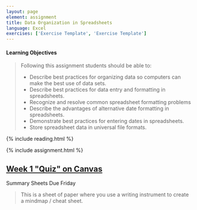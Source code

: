 ```yaml
---
layout: page
element: assignment
title: Data Organization in Spreadsheets                
language: Excel
exercises: ['Exercise Template', 'Exercise Template']
---
```


#### Learning Objectives

> Following this assignment students should be able to:
>
> - Describe best practices for organizing data so computers can make the best use of data sets.
> - Describe best practices for data entry and formatting in spreadsheets.
> - Recognize and resolve common spreadsheet formatting problems
> - Describe the advantages of alternative date formatting in spreadsheets.
> - Demonstrate best practices for entering dates in spreadsheets.
> - Store spreadsheet data in universal file formats.

{% include reading.html %}

{% include assignment.html %}

<!-- End of Assignments Template - Be sure to keep the include statements -->


## [Week 1 "Quiz" on Canvas](https://canvas.uw.edu/courses/1273428/quizzes/1124477)


Summary Sheets Due Friday

> This is a sheet of paper where you use a writing instrument to create a mindmap / cheat sheet.
